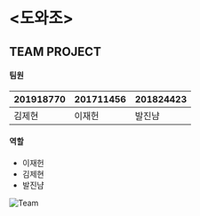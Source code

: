 # <도와조>
## **TEAM PROJECT**

#### **팀원**

201918770 | 201711456 | 201824423 |
----------|-----------|-----------|
  김제현  |   이재헌  |   발진냠   |


#### **역할**
 * 이재헌 
 * 김제현
 * 발진냠


![Team](https://user-images.githubusercontent.com/65211547/83039463-2de9b780-a079-11ea-8a5f-d658569eca4b.png)

